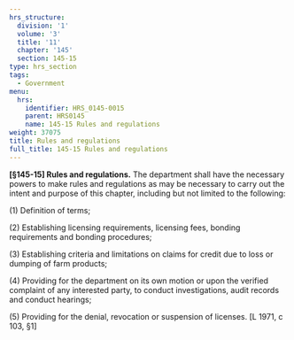 ```yaml
---
hrs_structure:
  division: '1'
  volume: '3'
  title: '11'
  chapter: '145'
  section: 145-15
type: hrs_section
tags:
  - Government
menu:
  hrs:
    identifier: HRS_0145-0015
    parent: HRS0145
    name: 145-15 Rules and regulations
weight: 37075
title: Rules and regulations
full_title: 145-15 Rules and regulations
---
```

**[§145-15] Rules and regulations.** The department shall have the necessary powers to make rules and regulations as may be necessary to carry out the intent and purpose of this chapter, including but not limited to the following:

(1) Definition of terms;

(2) Establishing licensing requirements, licensing fees, bonding requirements and bonding procedures;

(3) Establishing criteria and limitations on claims for credit due to loss or dumping of farm products;

(4) Providing for the department on its own motion or upon the verified complaint of any interested party, to conduct investigations, audit records and conduct hearings;

(5) Providing for the denial, revocation or suspension of licenses. [L 1971, c 103, §1]